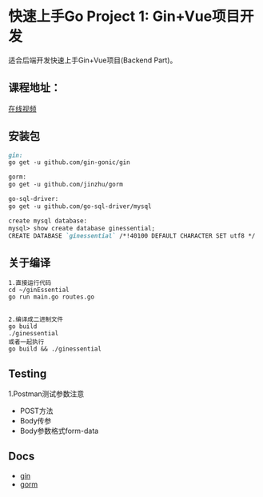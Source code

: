 # 快速上手Go Project 1: Gin+Vue项目开发

适合后端开发快速上手Gin+Vue项目(Backend Part)。

## 课程地址：
[在线视频](https://www.bilibili.com/video/BV1CE411H7bQ)

## 安装包

```markdown
gin:
go get -u github.com/gin-gonic/gin

gorm:
go get -u github.com/jinzhu/gorm

go-sql-driver:
go get -u github.com/go-sql-driver/mysql

create mysql database:
mysql> show create database ginessential;
CREATE DATABASE `ginessential` /*!40100 DEFAULT CHARACTER SET utf8 */
```

## 关于编译
```
1.直接运行代码
cd ~/ginEssential
go run main.go routes.go


2.编译成二进制文件
go build
./ginessential
或者一起执行
go build && ./ginessential
```

## Testing

1.Postman测试参数注意
- POST方法
- Body传参
- Body参数格式form-data

## Docs

- [gin](https://gin-gonic.com/docs/)
- [gorm](https://gorm.io/docs/)